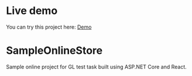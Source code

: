 # Live demo
 You can try this project here: [Demo](https://sampleonlinestore20190828123734.azurewebsites.net/)
# SampleOnlineStore
Sample online project for GL test task built using ASP.NET Core and React.